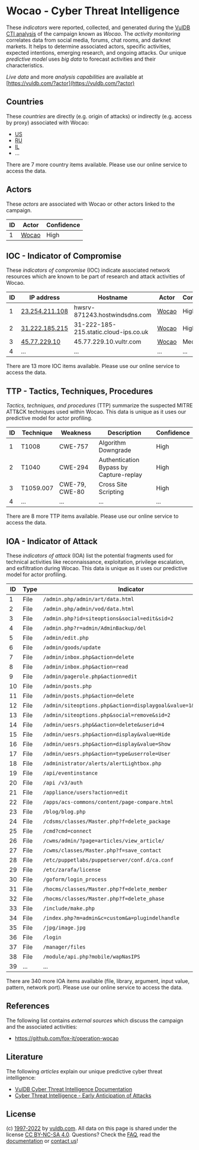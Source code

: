 # Wocao - Cyber Threat Intelligence

These _indicators_ were reported, collected, and generated during the [VulDB CTI analysis](https://vuldb.com/?kb.cti) of the campaign known as _Wocao_. The _activity monitoring_ correlates data from social media, forums, chat rooms, and darknet markets. It helps to determine associated actors, specific activities, expected intentions, emerging research, and ongoing attacks. Our unique _predictive model_ uses _big data_ to forecast activities and their characteristics.

_Live data_ and more _analysis capabilities_ are available at [https://vuldb.com/?actor](https://vuldb.com/?actor)

## Countries

These _countries_ are directly (e.g. origin of attacks) or indirectly (e.g. access by proxy) associated with Wocao:

* [US](https://vuldb.com/?country.us)
* [RU](https://vuldb.com/?country.ru)
* [IL](https://vuldb.com/?country.il)
* ...

There are 7 more country items available. Please use our online service to access the data.

## Actors

These _actors_ are associated with Wocao or other actors linked to the campaign.

ID | Actor | Confidence
-- | ----- | ----------
1 | [Wocao](https://vuldb.com/?actor.wocao) | High

## IOC - Indicator of Compromise

These _indicators of compromise_ (IOC) indicate associated network resources which are known to be part of research and attack activities of Wocao.

ID | IP address | Hostname | Actor | Confidence
-- | ---------- | -------- | ----- | ----------
1 | [23.254.211.108](https://vuldb.com/?ip.23.254.211.108) | hwsrv-871243.hostwindsdns.com | [Wocao](https://vuldb.com/?actor.wocao) | High
2 | [31.222.185.215](https://vuldb.com/?ip.31.222.185.215) | 31-222-185-215.static.cloud-ips.co.uk | [Wocao](https://vuldb.com/?actor.wocao) | High
3 | [45.77.229.10](https://vuldb.com/?ip.45.77.229.10) | 45.77.229.10.vultr.com | [Wocao](https://vuldb.com/?actor.wocao) | Medium
4 | ... | ... | ... | ...

There are 13 more IOC items available. Please use our online service to access the data.

## TTP - Tactics, Techniques, Procedures

_Tactics, techniques, and procedures_ (TTP) summarize the suspected MITRE ATT&CK techniques used within Wocao. This data is unique as it uses our predictive model for actor profiling.

ID | Technique | Weakness | Description | Confidence
-- | --------- | -------- | ----------- | ----------
1 | T1008 | CWE-757 | Algorithm Downgrade | High
2 | T1040 | CWE-294 | Authentication Bypass by Capture-replay | High
3 | T1059.007 | CWE-79, CWE-80 | Cross Site Scripting | High
4 | ... | ... | ... | ...

There are 8 more TTP items available. Please use our online service to access the data.

## IOA - Indicator of Attack

These _indicators of attack_ (IOA) list the potential fragments used for technical activities like reconnaissance, exploitation, privilege escalation, and exfiltration during Wocao. This data is unique as it uses our predictive model for actor profiling.

ID | Type | Indicator | Confidence
-- | ---- | --------- | ----------
1 | File | `/admin.php/admin/art/data.html` | High
2 | File | `/admin.php/admin/vod/data.html` | High
3 | File | `/admin.php?id=siteoptions&social=edit&sid=2` | High
4 | File | `/admin.php?r=admin/AdminBackup/del` | High
5 | File | `/admin/edit.php` | High
6 | File | `/admin/goods/update` | High
7 | File | `/admin/inbox.php&action=delete` | High
8 | File | `/admin/inbox.php&action=read` | High
9 | File | `/admin/pagerole.php&action=edit` | High
10 | File | `/admin/posts.php` | High
11 | File | `/admin/posts.php&action=delete` | High
12 | File | `/admin/siteoptions.php&action=displaygoal&value=1&roleid=1` | High
13 | File | `/admin/siteoptions.php&social=remove&sid=2` | High
14 | File | `/admin/uesrs.php&&action=delete&userid=4` | High
15 | File | `/admin/uesrs.php&action=display&value=Hide` | High
16 | File | `/admin/uesrs.php&action=display&value=Show` | High
17 | File | `/admin/uesrs.php&action=type&userrole=User` | High
18 | File | `/administrator/alerts/alertLightbox.php` | High
19 | File | `/api/eventinstance` | High
20 | File | `/api /v3/auth` | High
21 | File | `/appliance/users?action=edit` | High
22 | File | `/apps/acs-commons/content/page-compare.html` | High
23 | File | `/blog/blog.php` | High
24 | File | `/cdsms/classes/Master.php?f=delete_package` | High
25 | File | `/cmd?cmd=connect` | High
26 | File | `/cwms/admin/?page=articles/view_article/` | High
27 | File | `/cwms/classes/Master.php?f=save_contact` | High
28 | File | `/etc/puppetlabs/puppetserver/conf.d/ca.conf` | High
29 | File | `/etc/zarafa/license` | High
30 | File | `/goform/login_process` | High
31 | File | `/hocms/classes/Master.php?f=delete_member` | High
32 | File | `/hocms/classes/Master.php?f=delete_phase` | High
33 | File | `/include/make.php` | High
34 | File | `/index.php?m=admin&c=custom&a=plugindelhandle` | High
35 | File | `/jpg/image.jpg` | High
36 | File | `/login` | Low
37 | File | `/manager/files` | High
38 | File | `/module/api.php?mobile/wapNasIPS` | High
39 | ... | ... | ...

There are 340 more IOA items available (file, library, argument, input value, pattern, network port). Please use our online service to access the data.

## References

The following list contains _external sources_ which discuss the campaign and the associated activities:

* https://github.com/fox-it/operation-wocao

## Literature

The following _articles_ explain our unique predictive cyber threat intelligence:

* [VulDB Cyber Threat Intelligence Documentation](https://vuldb.com/?kb.cti)
* [Cyber Threat Intelligence - Early Anticipation of Attacks](https://www.scip.ch/en/?labs.20201022)

## License

(c) [1997-2022](https://vuldb.com/?kb.changelog) by [vuldb.com](https://vuldb.com/?kb.about). All data on this page is shared under the license [CC BY-NC-SA 4.0](https://creativecommons.org/licenses/by-nc-sa/4.0/). Questions? Check the [FAQ](https://vuldb.com/?kb.faq), read the [documentation](https://vuldb.com/?kb) or [contact us](https://vuldb.com/?contact)!
